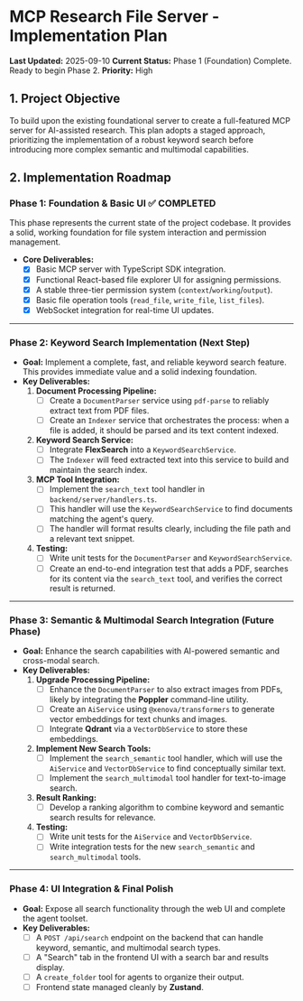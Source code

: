 # MCP Research File Server - Implementation Plan

**Last Updated:** 2025-09-10
**Current Status:** Phase 1 (Foundation) Complete. Ready to begin Phase 2.
**Priority:** High

## 1. Project Objective

To build upon the existing foundational server to create a full-featured MCP server for AI-assisted research. This plan adopts a staged approach, prioritizing the implementation of a robust keyword search before introducing more complex semantic and multimodal capabilities.

## 2. Implementation Roadmap

### Phase 1: Foundation & Basic UI ✅ **COMPLETED**

This phase represents the current state of the project codebase. It provides a solid, working foundation for file system interaction and permission management.

* **Core Deliverables:**
    * [x] Basic MCP server with TypeScript SDK integration.
    * [x] Functional React-based file explorer UI for assigning permissions.
    * [x] A stable three-tier permission system (`context`/`working`/`output`).
    * [x] Basic file operation tools (`read_file`, `write_file`, `list_files`).
    * [x] WebSocket integration for real-time UI updates.

---

### Phase 2: Keyword Search Implementation (Next Step)

* **Goal:** Implement a complete, fast, and reliable keyword search feature. This provides immediate value and a solid indexing foundation.
* **Key Deliverables:**
    1.  **Document Processing Pipeline:**
        * [ ] Create a `DocumentParser` service using `pdf-parse` to reliably extract text from PDF files.
        * [ ] Create an `Indexer` service that orchestrates the process: when a file is added, it should be parsed and its text content indexed.
    2.  **Keyword Search Service:**
        * [ ] Integrate **FlexSearch** into a `KeywordSearchService`.
        * [ ] The `Indexer` will feed extracted text into this service to build and maintain the search index.
    3.  **MCP Tool Integration:**
        * [ ] Implement the `search_text` tool handler in `backend/server/handlers.ts`.
        * [ ] This handler will use the `KeywordSearchService` to find documents matching the agent's query.
        * [ ] The handler will format results clearly, including the file path and a relevant text snippet.
    4.  **Testing:**
        * [ ] Write unit tests for the `DocumentParser` and `KeywordSearchService`.
        * [ ] Create an end-to-end integration test that adds a PDF, searches for its content via the `search_text` tool, and verifies the correct result is returned.

---

### Phase 3: Semantic & Multimodal Search Integration (Future Phase)

* **Goal:** Enhance the search capabilities with AI-powered semantic and cross-modal search.
* **Key Deliverables:**
    1.  **Upgrade Processing Pipeline:**
        * [ ] Enhance the `DocumentParser` to also extract images from PDFs, likely by integrating the **Poppler** command-line utility.
        * [ ] Create an `AiService` using `@xenova/transformers` to generate vector embeddings for text chunks and images.
        * [ ] Integrate **Qdrant** via a `VectorDbService` to store these embeddings.
    2.  **Implement New Search Tools:**
        * [ ] Implement the `search_semantic` tool handler, which will use the `AiService` and `VectorDbService` to find conceptually similar text.
        * [ ] Implement the `search_multimodal` tool handler for text-to-image search.
    3.  **Result Ranking:**
        * [ ] Develop a ranking algorithm to combine keyword and semantic search results for relevance.
    4.  **Testing:**
        * [ ] Write unit tests for the `AiService` and `VectorDbService`.
        * [ ] Write integration tests for the new `search_semantic` and `search_multimodal` tools.

---

### Phase 4: UI Integration & Final Polish

* **Goal:** Expose all search functionality through the web UI and complete the agent toolset.
* **Key Deliverables:**
    * [ ] A `POST /api/search` endpoint on the backend that can handle keyword, semantic, and multimodal search types.
    * [ ] A "Search" tab in the frontend UI with a search bar and results display.
    * [ ] A `create_folder` tool for agents to organize their output.
    * [ ] Frontend state managed cleanly by **Zustand**.